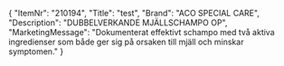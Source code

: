 {
  "ItemNr": "210194",
  "Title": "test",
  "Brand": "ACO SPECIAL CARE",
  "Description": "DUBBELVERKANDE MJÄLLSCHAMPO OP",
  "MarketingMessage": "Dokumenterat effektivt schampo med två aktiva ingredienser som både ger sig på orsaken till mjäll och minskar symptomen."
}